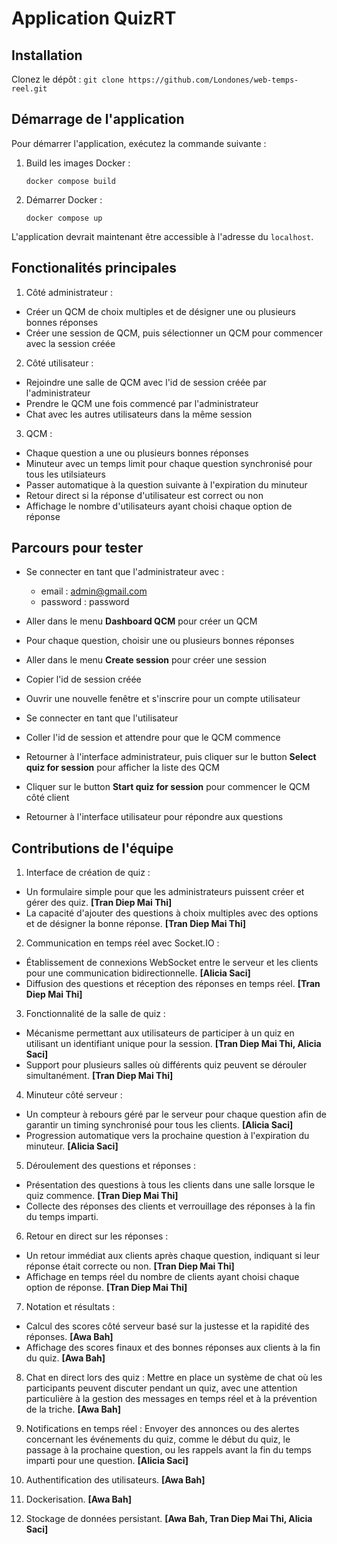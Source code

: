 # Application QuizRT

## Installation

Clonez le dépôt :
    ```
    git clone https://github.com/Londones/web-temps-reel.git
    ```

## Démarrage de l'application

Pour démarrer l'application, exécutez la commande suivante :

1. Build les images Docker :
    ```
    docker compose build
    ```
2. Démarrer Docker :
    ```
    docker compose up
    ````
L'application devrait maintenant être accessible à l'adresse du `localhost`.

## Fonctionalités principales

1. Côté administrateur :
- Créer un QCM de choix multiples et de désigner une ou plusieurs bonnes réponses
- Créer une session de QCM, puis sélectionner un QCM pour commencer avec la session créée

2. Côté utilisateur :
- Rejoindre une salle de QCM avec l'id de session créée par l'administrateur
- Prendre le QCM une fois commencé par l'administrateur
- Chat avec les autres utilisateurs dans la même session

3. QCM :
- Chaque question a une ou plusieurs bonnes réponses
- Minuteur avec un temps limit pour chaque question synchronisé pour tous les utilsiateurs
- Passer automatique à la question suivante à l'expiration du minuteur
- Retour direct si la réponse d'utilisateur est correct ou non
- Affichage le nombre d'utilisateurs ayant choisi chaque option de réponse

## Parcours pour tester

- Se connecter en tant que l'administrateur avec :
    - email : admin@gmail.com
    - password : password
- Aller dans le menu **Dashboard QCM** pour créer un QCM
- Pour chaque question, choisir une ou plusieurs bonnes réponses
- Aller dans le menu **Create session** pour créer une session
- Copier l'id de session créée

- Ouvrir une nouvelle fenêtre et s'inscrire pour un compte utilisateur
- Se connecter en tant que l'utilisateur
- Coller l'id de session et attendre pour que le QCM commence

- Retourner à l'interface administrateur, puis cliquer sur le button **Select quiz for session** pour afficher la liste des QCM
- Cliquer sur le button **Start quiz for session** pour commencer le QCM côté client

- Retourner à l'interface utilisateur pour répondre aux questions

## Contributions de l'équipe
1. Interface de création de quiz :
- Un formulaire simple pour que les administrateurs puissent créer et gérer des quiz. **[Tran Diep Mai Thi]**
- La capacité d'ajouter des questions à choix multiples avec des options et de désigner la bonne réponse. **[Tran Diep Mai Thi]**
2. Communication en temps réel avec Socket.IO :
- Établissement de connexions WebSocket entre le serveur et les clients pour une communication
bidirectionnelle. **[Alicia Saci]**
- Diffusion des questions et réception des réponses en temps réel. **[Tran Diep Mai Thi]**
3. Fonctionnalité de la salle de quiz :
- Mécanisme permettant aux utilisateurs de participer à un quiz en utilisant un identifiant unique pour la
session. **[Tran Diep Mai Thi, Alicia Saci]**
- Support pour plusieurs salles où différents quiz peuvent se dérouler simultanément. **[Tran Diep Mai Thi]**
4. Minuteur côté serveur :
- Un compteur à rebours géré par le serveur pour chaque question afin de garantir un timing synchronisé pour
tous les clients. **[Alicia Saci]**
- Progression automatique vers la prochaine question à l'expiration du minuteur. **[Alicia Saci]**
5. Déroulement des questions et réponses :
- Présentation des questions à tous les clients dans une salle lorsque le quiz commence. **[Tran Diep Mai Thi]**
- Collecte des réponses des clients et verrouillage des réponses à la fin du temps imparti.
6. Retour en direct sur les réponses :
- Un retour immédiat aux clients après chaque question, indiquant si leur réponse était correcte ou non. **[Tran Diep Mai Thi]**
- Affichage en temps réel du nombre de clients ayant choisi chaque option de réponse. **[Tran Diep Mai Thi]**
7. Notation et résultats :
- Calcul des scores côté serveur basé sur la justesse et la rapidité des réponses. **[Awa Bah]**
- Affichage des scores finaux et des bonnes réponses aux clients à la fin du quiz. **[Awa Bah]**
8. Chat en direct lors des quiz : Mettre en place un système de chat où les participants peuvent discuter
pendant un quiz, avec une attention particulière à la gestion des messages en temps réel et à la prévention
de la triche. **[Awa Bah]**

9. Notifications en temps réel : Envoyer des annonces ou des alertes concernant les événements du quiz,
comme le début du quiz, le passage à la prochaine question, ou les rappels avant la fin du temps imparti pour
une question. **[Alicia Saci]**

10. Authentification des utilisateurs. **[Awa Bah]**

11. Dockerisation. **[Awa Bah]**

12. Stockage de données persistant. **[Awa Bah, Tran Diep Mai Thi, Alicia Saci]**